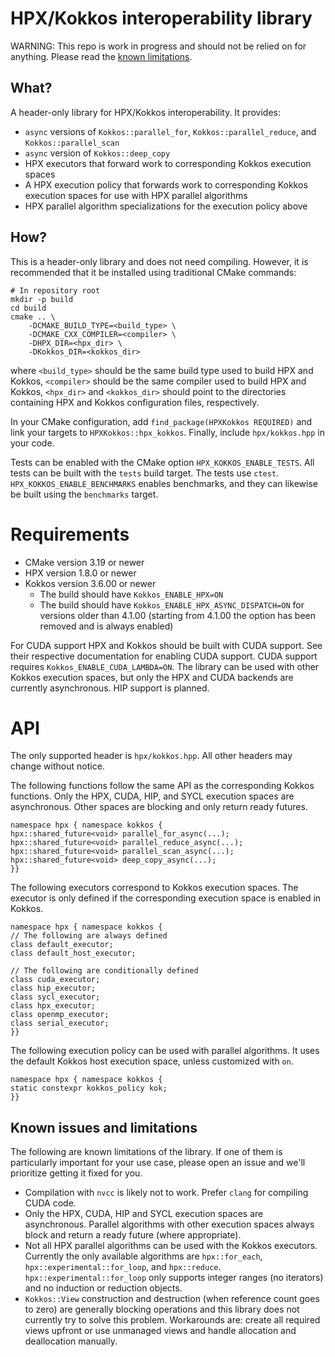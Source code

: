 # HPX/Kokkos interoperability library

WARNING: This repo is work in progress and should not be relied on for
anything. Please read the [known limitations](#known-issues-and-limitations).

## What?

A header-only library for HPX/Kokkos interoperability. It provides:

- `async` versions of `Kokkos::parallel_for`, `Kokkos::parallel_reduce`, and
  `Kokkos::parallel_scan`
- `async` version of `Kokkos::deep_copy`
- HPX executors that forward work to corresponding Kokkos execution spaces
- A HPX execution policy that forwards work to corresponding Kokkos execution
  spaces for use with HPX parallel algorithms
- HPX parallel algorithm specializations for the execution policy above

## How?

This is a header-only library and does not need compiling. However, it is
recommended that it be installed using traditional CMake commands:

```
# In repository root
mkdir -p build
cd build
cmake .. \
    -DCMAKE_BUILD_TYPE=<build_type> \
    -DCMAKE_CXX_COMPILER=<compiler> \
    -DHPX_DIR=<hpx_dir> \
    -DKokkos_DIR=<kokkos_dir>
```

where `<build_type>` should be the same build type used to build HPX and
Kokkos, `<compiler>` should be the same compiler used to build HPX and Kokkos,
`<hpx_dir>` and `<kokkos_dir>` should point to the directories containing HPX
and Kokkos configuration files, respectively.

In your CMake configuration, add `find_package(HPXKokkos REQUIRED)` and link
your targets to `HPXKokkos::hpx_kokkos`. Finally, include `hpx/kokkos.hpp` in
your code.

Tests can be enabled with the CMake option `HPX_KOKKOS_ENABLE_TESTS`. All tests
can be built with the `tests` build target. The tests use `ctest`.
`HPX_KOKKOS_ENABLE_BENCHMARKS` enables benchmarks, and they can likewise be
built using the `benchmarks` target.

# Requirements

- CMake version 3.19 or newer
- HPX version 1.8.0 or newer
- Kokkos version 3.6.00 or newer
  - The build should have `Kokkos_ENABLE_HPX=ON`
  - The build should have `Kokkos_ENABLE_HPX_ASYNC_DISPATCH=ON` for versions
    older than 4.1.00 (starting from 4.1.00 the option has been removed and is
    always enabled)

For CUDA support HPX and Kokkos should be built with CUDA support. See their
respective documentation for enabling CUDA support. CUDA support requires
`Kokkos_ENABLE_CUDA_LAMBDA=ON`. The library can be used with other Kokkos
execution spaces, but only the HPX and CUDA backends are currently
asynchronous. HIP support is planned.

# API

The only supported header is `hpx/kokkos.hpp`. All other headers may change
without notice.

The following functions follow the same API as the corresponding Kokkos
functions. Only the HPX, CUDA, HIP, and SYCL execution spaces are asynchronous.
Other spaces are blocking and only return ready futures.

```
namespace hpx { namespace kokkos {
hpx::shared_future<void> parallel_for_async(...);
hpx::shared_future<void> parallel_reduce_async(...);
hpx::shared_future<void> parallel_scan_async(...);
hpx::shared_future<void> deep_copy_async(...);
}}
```

The following executors correspond to Kokkos execution spaces. The executor is
only defined if the corresponding execution space is enabled in Kokkos.

```
namespace hpx { namespace kokkos {
// The following are always defined
class default_executor;
class default_host_executor;

// The following are conditionally defined
class cuda_executor;
class hip_executor;
class sycl_executor;
class hpx_executor;
class openmp_executor;
class serial_executor;
}}
```

The following execution policy can be used with parallel algorithms. It uses
the default Kokkos host execution space, unless customized with `on`.

```
namespace hpx { namespace kokkos {
static constexpr kokkos_policy kok;
}}
```

## Known issues and limitations

The following are known limitations of the library. If one of them is
particularly important for your use case, please open an issue and we'll
prioritize getting it fixed for you.

- Compilation with `nvcc` is likely not to work. Prefer `clang` for compiling
  CUDA code.
- Only the HPX, CUDA, HIP and SYCL execution spaces are asynchronous. Parallel algorithms
  with other execution spaces always block and return a ready future (where
  appropriate).
- Not all HPX parallel algorithms can be used with the Kokkos executors.
  Currently the only available algorithms are `hpx::for_each`,
  `hpx::experimental::for_loop`, and `hpx::reduce`.
  `hpx::experimental::for_loop` only supports integer ranges (no iterators) and
  no induction or reduction objects.
- `Kokkos::View` construction and destruction (when reference count goes to
  zero) are generally blocking operations and this library does not currently
  try to solve this problem. Workarounds are: create all required views upfront
  or use unmanaged views and handle allocation and deallocation manually.
